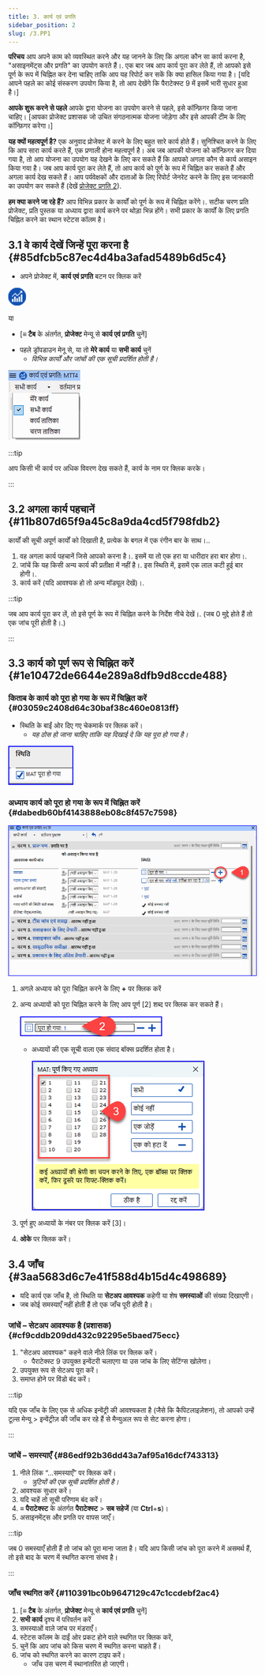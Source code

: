 ```yaml
---
title: 3. कार्य एवं प्रगति
sidebar_position: 2
slug: /3.PP1
---
```


**परिचय** आप अपने काम को व्यवस्थित करने और यह जानने के लिए कि अगला कौन सा कार्य करना है, "असाइनमेंट्स और प्रगति" का उपयोग करते हैं।. एक बार जब आप कार्य पूरा कर लेते हैं, तो आपको इसे पूर्ण के रूप में चिह्नित कर देना चाहिए ताकि आप यह रिपोर्ट कर सकें कि क्या हासिल किया गया है। [यदि आपने पहले का कोई संस्करण उपयोग किया है, तो आप देखेंगे कि पैराटेक्स्ट 9 में इसमें भारी सुधार हुआ है।]

**आपके शुरू करने से पहले**  आपके द्वारा योजना का उपयोग करने से पहले, इसे कॉन्फ़िगर किया जाना चाहिए। [आपका प्रोजेक्ट प्रशासक जो उचित संगठनात्मक योजना जोड़ेगा और इसे आपकी टीम के लिए कॉन्फ़िगर करेगा।]

**यह क्यों महत्वपूर्ण है?** एक अनुवाद प्रोजेक्ट में करने के लिए बहुत सारे कार्य होते हैं। सुनिश्चित करने के लिए कि आप सारा कार्य करते हैं, एक प्रणाली होना महत्वपूर्ण है। अब जब आपकी योजना को कॉन्फ़िगर कर दिया गया है, तो आप योजना का उपयोग यह देखने के लिए कर सकते हैं कि आपको अगला कौन से कार्य असाइन किया गया है। जब आप कार्य पूरा कर लेते हैं, तो आप कार्य को पूर्ण के रूप में चिह्नित कर सकते हैं और अगला कार्य देख सकते हैं। आप पर्यवेक्षकों और दाताओं के लिए रिपोर्ट जेनरेट करने के लिए इस जानकारी का उपयोग कर सकते हैं (देखें [प्रोजेक्ट प्रगति 2](https://manual.paratext/hi/6.PP2)).

**हम क्या करने जा रहे हैं?** आप विभिन्न प्रकार के कार्यों को पूर्ण के रूप में चिह्नित करेंगे।. सटीक चरण प्रति प्रोजेक्ट, प्रति पुस्तक या अध्याय द्वारा कार्य करने पर थोड़ा भिन्न होंगे। सभी प्रकार के कार्यों के लिए प्रगति चिह्नित करने का स्थान स्टेटस कॉलम है।

## 3.1 वे कार्य देखें जिन्हें पूरा करना है {#85dfcb5c87ec4d4ba3afad5489b6d5c4}

<div class='notion-row'>
<div class='notion-column' style={{width: 'calc((100% - (min(32px, 4vw) * 1)) * 0.5)'}}>

- अपने प्रोजेक्ट में, **कार्य एवं प्रगति** बटन पर क्लिक करें

</div><div className='notion-spacer'></div>

<div class='notion-column' style={{width: 'calc((100% - (min(32px, 4vw) * 1)) * 0.5)'}}>

![](./861894244.png)

</div><div className='notion-spacer'></div>
</div>

या

- [**≡ टैब** के अंतर्गत, **प्रोजेक्ट** मेन्यू से **कार्य एवं प्रगति** चुनें]

<div class='notion-row'>
<div class='notion-column' style={{width: 'calc((100% - (min(32px, 4vw) * 1)) * 0.5)'}}>

- पहले ड्रॉपडाउन मेनू से, या तो **मेरे कार्य** या **सभी कार्य** चुनें
  - _विभिन्न कार्यों और जांचों की एक सूची प्रदर्शित होती है।_

</div><div className='notion-spacer'></div>

<div class='notion-column' style={{width: 'calc((100% - (min(32px, 4vw) * 1)) * 0.5)'}}>

![](./1194388438.png)

</div><div className='notion-spacer'></div>
</div>

:::tip

आप किसी भी कार्य पर अधिक विवरण देख सकते हैं, कार्य के नाम पर क्लिक करके।

:::

## 3.2 अगला कार्य पहचानें {#11b807d65f9a45c8a9da4cd5f798fdb2}

कार्यों की सूची अपूर्ण कार्यों को दिखाती है, प्रत्येक के बगल में एक रंगीन बार के साथ।..

1. वह अगला कार्य पहचानें जिसे आपको करना है।. इसमें या तो एक हरा या धारीदार हरा बार होगा।.
2. जांचें कि यह किसी अन्य कार्य की प्रतीक्षा में नहीं है।. इस स्थिति में, इसमें एक लाल कटी हुई बार होगी।.
3. कार्य करें (यदि आवश्यक हो तो अन्य मॉड्यूल देखें)।.

:::tip

जब आप कार्य पूरा कर लें, तो इसे पूर्ण के रूप में चिह्नित करने के निर्देश नीचे देखें।. (जब 0 मुद्दे होते हैं तो एक जांच पूरी होती है।.)

:::

## 3.3 कार्य को पूर्ण रूप से चिह्नित करें {#1e10472de6644e289a8dfb9d8ccde488}

### किताब के कार्य को पूरा हो गया के रूप में चिह्नित करें {#03059c2408d64c30baf38c460e0813ff}

<div class='notion-row'>
<div class='notion-column' style={{width: 'calc((100% - (min(32px, 4vw) * 1)) * 0.5)'}}>

- स्थिति के बाईं ओर दिए गए चेकमार्क पर क्लिक करें।
  - _यह ठोस हो जाना चाहिए ताकि यह दिखाई दे कि यह पूरा हो गया है।_

</div><div className='notion-spacer'></div>

<div class='notion-column' style={{width: 'calc((100% - (min(32px, 4vw) * 1)) * 0.49999999999999994)'}}>

![](./954238022.png)

</div><div className='notion-spacer'></div>
</div>

### अध्याय कार्य को पूरा हो गया के रूप में चिह्नित करें {#dabedb60bf4143888eb08c8f457c7598}

![](./498799590.png)

1. अगले अध्याय को पूरा चिह्नित करने के लिए **+** पर क्लिक करें

2. अन्य अध्यायों को पूरा चिह्नित करने के लिए आप पूर्ण [2] शब्द पर क्लिक कर सकते हैं।

   ![](./57914603.png)

   - अध्यायों की एक सूची वाला एक संवाद बॉक्स प्रदर्शित होता है।

     ![](./2100928914.png)

3. पूर्ण हुए अध्यायों के नंबर पर क्लिक करें [3]।

4. **ओके** पर क्लिक करें।

## 3.4 जाँच {#3aa5683d6c7e41f588d4b15d4c498689}

- यदि कार्य एक जाँच है, तो स्थिति या **सेटअप आवश्यक** कहेगी या शेष **समस्याओं** की संख्या दिखाएगी।
- जब कोई समस्याएँ नहीं होती हैं तो एक जाँच पूरी होती है।

### जांचें – सेटअप आवश्यक है (प्रशासक) {#cf9cddb209dd432c92295e5baed75ecc}

1. "सेटअप आवश्यक" कहने वाले नीले लिंक पर क्लिक करें।
   - पैराटेक्स्ट 9 उपयुक्त इन्वेंटरी चलाएगा या उस जांच के लिए सेटिंग्स खोलेगा।
2. उपयुक्त रूप से सेटअप पूरा करें।
3. समाप्त होने पर विंडो बंद करें।

:::tip

यदि एक जाँच के लिए एक से अधिक इन्वेंट्री की आवश्यकता है (जैसे कि कैपिटलाइज़ेशन), तो आपको उन्हें टूल्स मेन्यू > इन्वेंट्रीज़ की जाँच कर रहे हैं से मैन्युअल रूप से सेट करना होगा।

:::

### जांचें – समस्याएँ {#86edf92b36dd43a7af95a16dcf743313}

1. नीले लिंक “…समस्याएँ” पर क्लिक करें।
   - _त्रुटियों की एक सूची प्रदर्शित होती है।_
2. आवश्यक सुधार करें।
3. यदि चाहें तो सूची परिणाम बंद करें।
4. **≡ पैराटेक्स्ट** के अंतर्गत **पैराटेक्स्ट** > **सब सहेजें** (या **Ctrl**+**s**)।
5. असाइनमेंट्स और प्रगति पर वापस जाएँ।

:::tip

जब 0 समस्याएँ होती हैं तो जांच को पूरा माना जाता है। यदि आप किसी जांच को पूरा करने में असमर्थ हैं, तो इसे बाद के चरण में स्थगित करना संभव है।

:::

### जाँच स्थगित करें {#110391bc0b9647129c47c1ccdebf2ac4}

1. [**≡ टैब** के अंतर्गत, **प्रोजेक्ट** मेन्यू से **कार्य एवं प्रगति** चुनें]
2. **सभी कार्य** दृश्य में परिवर्तन करें
3. समस्याओं वाले जांच पर मंडराएँ।
4. स्टेटस कॉलम के दाईं ओर प्रकट होने वाले स्थगित पर क्लिक करें,
5. चुनें कि आप जांच को किस चरण में स्थगित करना चाहते हैं।
6. जांच को स्थगित करने का कारण टाइप करें।
   - जाँच उस चरण में स्थानांतरित हो जाएगी।
